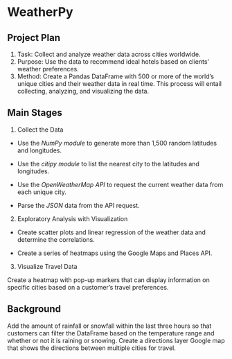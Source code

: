 # WeatherPy


## Project Plan

1. Task: Collect and analyze weather data across cities worldwide.
2. Purpose: Use the data to recommend ideal hotels based on clients’ weather preferences.
3. Method: Create a Pandas DataFrame with 500 or more of the world’s unique cities and their weather data in real time. This process will entail collecting, analyzing, and visualizing the data.

## Main Stages

1. Collect the Data

- Use the *NumPy module* to generate more than 1,500 random latitudes and longitudes.

- Use the *citipy module* to list the nearest city to the latitudes and longitudes.

- Use the *OpenWeatherMap API* to request the current weather data from each unique city.

- Parse the *JSON* data from the API request.


2. Exploratory Analysis with Visualization

- Create scatter plots and linear regression of the weather data and determine the correlations.

- Create a series of heatmaps using the Google Maps and Places API.


3. Visualize Travel Data

Create a heatmap with pop-up markers that can display information on specific cities based on a customer’s travel preferences. 

## Background

Add the amount of rainfall or snowfall within the last three hours so that customers can filter the DataFrame based on the temperature range and whether or not it is raining or snowing. Create a directions layer Google map that shows the directions between multiple cities for travel.
